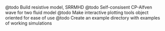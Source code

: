 @todo Build resistive model, SRRMHD
@todo Self-consisent CP-Alfven wave for two fluid model
@todo Make interactive plotting tools object oriented for ease of use
@todo Create an example directory with examples of working simulations  
